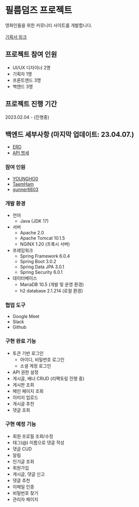 # 필름덤즈 프로젝트

영화인들을 위한 커뮤니티 사이트를 개발합니다.
</br></br>[기획서 링크](https://letspl.me/project/736)

## 프로젝트 참여 인원

* UI/UX 디자이너 2명
* 기획자 1명
* 프론트엔드 3명
* 백엔드 3명

## 프로젝트 진행 기간

2023.02.04 - (진행중)

## 백엔드 세부사항 (마지막 업데이트: 23.04.07.)
* [ERD](https://www.erdcloud.com/d/FwbkjZwxj7yPCBfxp)
* [API 명세](https://www.notion.so/Backend-API-1-f2a7140af5e9490ba92802b4b58acebf)

### 참여 인원
* [YOUNGHO0](https://github.com/YOUNGHO0)
* [TaemHam](https://github.com/TaemHam)
* [gunner6603](https://github.com/gunner6603)

### 개발 환경
* 언어
  * Java (JDK 17)
* 서버
   * Apache 2.0
   * Apache Tomcat 10.1.5
   * NGINX 1.20 (프록시 서버)
* 프레임워크
  * Spring Framework 6.0.4
  * Spring Boot 3.0.2
  * Spring Data JPA 3.0.1
  * Spring Security 6.0.1
* 데이터베이스
  * MariaDB 10.5 (개발 및 운영 환경)
  * h2 database 2.1.214 (로컬 환경)
  
### 협업 도구

* Google Meet
* Slack
* Github

### 구현 완료 기능
* 토큰 기반 로그인
  * 아이디, 비밀번호 로그인
  * 소셜 계정 로그인
* API 권한 설정
* 게시글, 배너 CRUD (리팩토링 진행 중)
* 게시판 조회
* 메인 페이지 조회
* 이미지 업로드
* 게시글 추천
* 댓글 조회

### 구현 예정 기능
* 회원 프로필 조회/수정
* 태그(@) 이름으로 댓글 작성
* 댓글 CUD
* 알림
* 인기글 조회
* 회원가입
* 게시글, 댓글 신고
* 댓글 추천
* 이메일 인증
* 비밀번호 찾기
* 관리자 페이지
